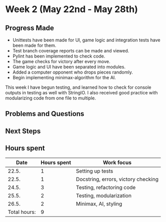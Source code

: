 # Week 2 (May 22nd - May 28th)

## Progress Made

* Unittests have been made for UI, game logic and integration tests have been made for them.
* Test branch coverage reports can be made and viewed.
* Pylint has been implemented to check code.
* The game checks for victory after every move.
* Game logic and UI have been separated into modules.
* Added a computer opponent who drops pieces randomly.
* Begin implementing minimax-algorithm for the AI.


This week I have begun testing, and learned how to check for console outputs in testing as well with StringIO. I also received good practice with modularizing code from one file to multiple.

## Problems and Questions



## Next Steps



## Hours spent

|Date|Hours spent|Work focus|
|---|---|---|
|22.5.|1|Setting up tests|
|22.5.|1|Docstring, errors, victory checking|
|24.5.|3|Testing, refactoring code|
|25.5.|2|Testing, modularization|
|26.5.|2|Minimax, AI, styling|
|Total hours:|9|
